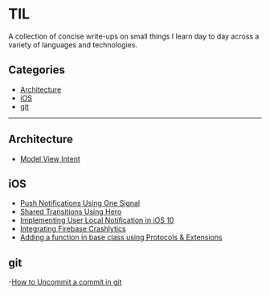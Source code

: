 # TIL

A collection of concise write-ups on small things I learn day to day across a
variety of languages and technologies. 

## Categories

* [Architecture](#architecture)
* [iOS](#ios)
* [git](#git)

---

## Architecture

- [Model View Intent](architecture/model-view-intent.md)

## iOS

- [Push Notifications Using One Signal](ios/implement_one_signal.md)
- [Shared Transitions Using Hero](ios/shared_transitions_using_hero.md)
- [Implementing User Local Notification in iOS 10](ios/implementing_local_notifications.md)
- [Integrating Firebase Crashlytics](ios/integrating_firebase_crashlytics.md)
- [Adding a function in base class using Protocols & Extensions](ios/adding_function_in_every_ui_controller.md)

## git
-[How to Uncommit a commit in git](git/uncommit_a_commit_in_git.md)
